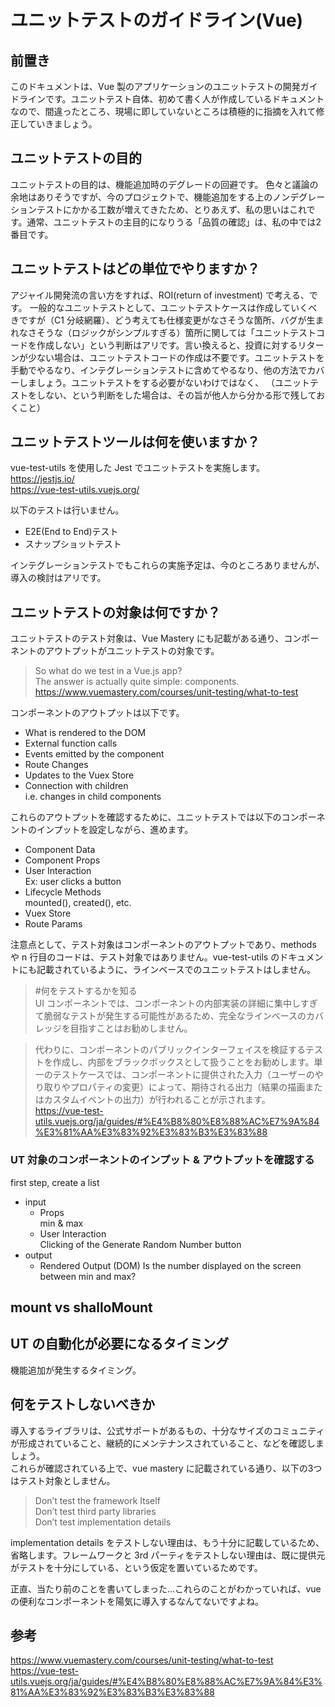 # ユニットテストのガイドライン(Vue)

## 前置き
このドキュメントは、Vue 製のアプリケーションのユニットテストの開発ガイドラインです。ユニットテスト自体、初めて書く人が作成しているドキュメントなので、間違ったところ、現場に即していないところは積極的に指摘を入れて修正していきましょう。


## ユニットテストの目的

ユニットテストの目的は、機能追加時のデグレードの回避です。
色々と議論の余地はありそうですが、今のプロジェクトで、機能追加をする上のノンデグレーションテストにかかる工数が増えてきたため、とりあえず、私の思いはこれです。通常、ユニットテストの主目的になりうる「品質の確認」は、私の中では2番目です。


## ユニットテストはどの単位でやりますか？

アジャイル開発流の言い方をすれば、ROI(return of investment) で考える、です。
一般的なユニットテストとして、ユニットテストケースは作成していくべきですが（C1 分岐網羅）、どう考えても仕様変更がなさそうな箇所、バグが生まれなさそうな（ロジックがシンプルすぎる）箇所に関しては「ユニットテストコードを作成しない」という判断はアリです。言い換えると、投資に対するリターンが少ない場合は、ユニットテストコードの作成は不要です。ユニットテストを手動でやるなり、インテグレーションテストに含めてやるなり、他の方法でカバーしましょう。ユニットテストをする必要がないわけではなく、
（ユニットテストをしない、という判断をした場合は、その旨が他人から分かる形で残しておくこと）


## ユニットテストツールは何を使いますか？

vue-test-utils を使用した Jest でユニットテストを実施します。  
https://jestjs.io/  
https://vue-test-utils.vuejs.org/

以下のテストは行いません。

- E2E(End to End)テスト
- スナップショットテスト

インテグレーションテストでもこれらの実施予定は、今のところありませんが、導入の検討はアリです。


## ユニットテストの対象は何ですか？

ユニットテストのテスト対象は、Vue Mastery にも記載がある通り、コンポーネントのアウトプットがユニットテストの対象です。

> So what do we test in a Vue.js app?  
The answer is actually quite simple: components.  
https://www.vuemastery.com/courses/unit-testing/what-to-test

コンポーネントのアウトプットは以下です。

- What is rendered to the DOM
- External function calls
- Events emitted by the component
- Route Changes
- Updates to the Vuex Store
- Connection with children  
i.e. changes in child components

これらのアウトプットを確認するために、ユニットテストでは以下のコンポーネントのインプットを設定しながら、進めます。

- Component Data
- Component Props
- User Interaction  
Ex: user clicks a button
- Lifecycle Methods  
mounted(), created(), etc.
- Vuex Store
- Route Params


注意点として、テスト対象はコンポーネントのアウトプットであり、methods や n 行目のコードは、テスト対象ではありません。vue-test-utils のドキュメントにも記載されているように、ラインベースでのユニットテストはしません。

> #何をテストするかを知る  
UI コンポーネントでは、コンポーネントの内部実装の詳細に集中しすぎて脆弱なテストが発生する可能性があるため、完全なラインベースのカバレッジを目指すことはお勧めしません。  

>代わりに、コンポーネントのパブリックインターフェイスを検証するテストを作成し、内部をブラックボックスとして扱うことをお勧めします。単一のテストケースでは、コンポーネントに提供された入力（ユーザーのやり取りやプロパティの変更）によって、期待される出力（結果の描画またはカスタムイベントの出力）が行われることが示されます。  
https://vue-test-utils.vuejs.org/ja/guides/#%E4%B8%80%E8%88%AC%E7%9A%84%E3%81%AA%E3%83%92%E3%83%B3%E3%83%88


### UT 対象のコンポーネントのインプット & アウトプットを確認する

first step, create a list
- input
  - Props  
  min & max
  - User Interaction  
  Clicking of the Generate Random Number button
- output
  - Rendered Output (DOM)
  Is the number displayed on the screen between min and max?

## mount vs shalloMount


## UT の自動化が必要になるタイミング
機能追加が発生するタイミング。


## 何をテストしないべきか

導入するライブラリは、公式サポートがあるもの、十分なサイズのコミュニティが形成されていること、継続的にメンテナンスされていること、などを確認しましょう。  
これらが確認されている上で、vue mastery に記載されている通り、以下の3つはテスト対象としません。

> Don’t test the framework Itself  
Don’t test third party libraries  
Don’t test implementation details  

implementation details をテストしない理由は、もう十分に記載しているため、省略します。フレームワークと 3rd パーティをテストしない理由は、既に提供元がテストを十分にしている、という仮定を置いているためです。

正直、当たり前のことを書いてしまった...これらのことがわかっていれば、vue の便利なコンポーネントを陽気に導入するなんてないですよね。


## 参考
https://www.vuemastery.com/courses/unit-testing/what-to-test  
https://vue-test-utils.vuejs.org/ja/guides/#%E4%B8%80%E8%88%AC%E7%9A%84%E3%81%AA%E3%83%92%E3%83%B3%E3%83%88


